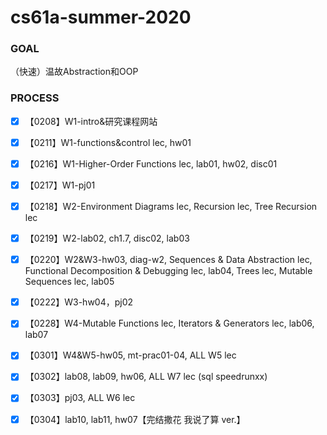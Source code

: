 # cs61a-summer-2020

### GOAL

（快速）温故Abstraction和OOP

### PROCESS

- [x] 【0208】W1-intro&研究课程网站

- [x] 【0211】W1-functions&control  lec, hw01

- [x] 【0216】W1-Higher-Order Functions lec, lab01, hw02, disc01

- [x] 【0217】W1-pj01

- [x] 【0218】W2-Environment Diagrams lec, Recursion lec, Tree Recursion lec

- [x] 【0219】W2-lab02, ch1.7, disc02, lab03

- [x] 【0220】W2&W3-hw03, diag-w2, Sequences & Data Abstraction lec, Functional Decomposition & Debugging lec, lab04, Trees lec, Mutable Sequences lec, lab05

- [x] 【0222】W3-hw04，pj02

- [x] 【0228】W4-Mutable Functions lec, Iterators & Generators lec, lab06, lab07

- [x] 【0301】W4&W5-hw05, mt-prac01-04, ALL W5 lec

- [x] 【0302】lab08, lab09, hw06, ALL W7 lec (sql speedrunxx)

- [x] 【0303】pj03,  ALL W6 lec

- [x] 【0304】lab10, lab11, hw07【完结撒花 我说了算 ver.】
